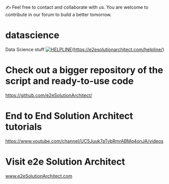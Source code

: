 :writing_hand: Feel free to contact and collaborate with us. You are welcome to contribute in our forum to build a better tomorrow. 

# datascience
Data Science stuff
[![HELPLINE](https://github.com/e2eSolutionArchitect/academy/assets/8308302/3b85acaf-50f5-4a4f-850d-46216de108af)](Helpline)(https://e2esolutionarchitect.com/helpline/)

# Check out a bigger repository of the script and ready-to-use code

https://github.com/e2eSolutionArchitect/

# End to End Solution Architect tutorials

https://www.youtube.com/channel/UC5Juuk7aTvbRmrABMq4onJA/videos

# Visit e2e Solution Architect

www.e2eSolutionArchitect.com

